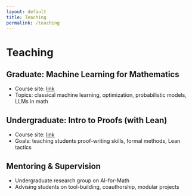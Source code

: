 ```yaml
---
layout: default
title: Teaching
permalink: /teaching
---
```


# Teaching

## Graduate: Machine Learning for Mathematics  
- Course site: [link](#)  
- Topics: classical machine learning, optimization, probabilistic models, LLMs in math  

## Undergraduate: Intro to Proofs (with Lean)  
- Course site: [link](#)  
- Goals: teaching students proof-writing skills, formal methods, Lean tactics  

## Mentoring & Supervision  
- Undergraduate research group on AI-for-Math  
- Advising students on tool-building, coauthorship, modular projects  
